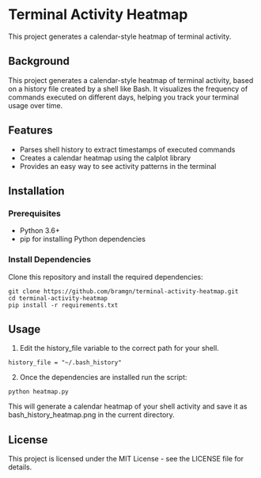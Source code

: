 # Terminal Activity Heatmap
This project generates a calendar-style heatmap of terminal activity.

## Background
This project generates a calendar-style heatmap of terminal activity, based on a history file created by a shell like Bash. It visualizes the frequency of commands executed on different days, helping you track your terminal usage over time.

## Features
- Parses shell history to extract timestamps of executed commands
- Creates a calendar heatmap using the calplot library
- Provides an easy way to see activity patterns in the terminal

## Installation
### Prerequisites
- Python 3.6+
- pip for installing Python dependencies

### Install Dependencies
Clone this repository and install the required dependencies:
```
git clone https://github.com/bramgn/terminal-activity-heatmap.git
cd terminal-activity-heatmap
pip install -r requirements.txt
```

## Usage
1. Edit the history_file variable to the correct path for your shell.
```
history_file = "~/.bash_history"
```
2. Once the dependencies are installed run the script:
```
python heatmap.py
```

This will generate a calendar heatmap of your shell activity and save it as bash_history_heatmap.png in the current directory.

## License
This project is licensed under the MIT License - see the LICENSE file for details.
